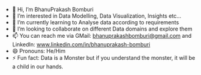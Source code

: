 - 👋 Hi, I’m BhanuPrakash Bomburi
- 👀 I’m interested in Data Modelling, Data Visualization, Insights etc...
- 🌱 I’m currently learning to Analyse data according to requirements
- 💞️ I’m looking to collaborate on different Data domains and explore them
- 📫 You can reach me via GMail: bhanuprakashbomburi@gmail.com and LinkedIn: www.linkedin.com/in/bhanuprakash-bomburi
- 😄 Pronouns: He/Him
- ⚡ Fun fact: Data is a Monster but if you understand the monster, it will be a child in our hands. 

<!---
Buckybhans/Buckybhans is a ✨ special ✨ repository because its `README.md` (this file) appears on your GitHub profile.
You can click the Preview link to take a look at your changes.
--->
